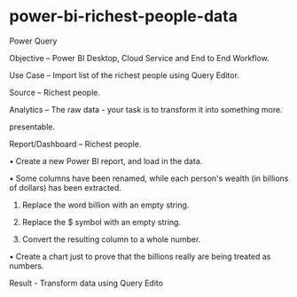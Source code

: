 # power-bi-richest-people-data
Power Query 

Objective – Power BI Desktop, Cloud Service and End to End Workflow.

Use Case – Import list of the richest people using Query Editor.

Source – Richest people.

Analytics – The raw data - your task is to transform it into something more.

presentable.

Report/Dashboard – Richest people.

• Create a new Power BI report, and load in the data.

• Some columns have been renamed, while each person's wealth (in 
billions of dollars) has been extracted.

1. Replace the word billion with an empty string.

2. Replace the $ symbol with an empty string.

3. Convert the resulting column to a whole number.

• Create a chart just to prove that the billions really are being treated as 
numbers.

Result - Transform data using Query Edito

